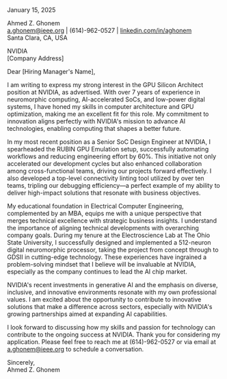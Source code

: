 January 15, 2025

Ahmed Z. Ghonem  
a.ghonem@ieee.org | (614)-962-0527 | [linkedin.com/in/aghonem](https://linkedin.com/in/aghonem)  
Santa Clara, CA, USA  

NVIDIA  
[Company Address]  

Dear [Hiring Manager's Name],

I am writing to express my strong interest in the GPU Silicon Architect position at NVIDIA, as advertised. With over 7 years of experience in neuromorphic computing, AI-accelerated SoCs, and low-power digital systems, I have honed my skills in computer architecture and GPU optimization, making me an excellent fit for this role. My commitment to innovation aligns perfectly with NVIDIA's mission to advance AI technologies, enabling computing that shapes a better future.

In my most recent position as a Senior SoC Design Engineer at NVIDIA, I spearheaded the RUBIN GPU Emulation setup, successfully automating workflows and reducing engineering effort by 60%. This initiative not only accelerated our development cycles but also enhanced collaboration among cross-functional teams, driving our projects forward effectively. I also developed a top-level connectivity linting tool utilized by over ten teams, tripling our debugging efficiency—a perfect example of my ability to deliver high-impact solutions that resonate with business objectives.

My educational foundation in Electrical Computer Engineering, complemented by an MBA, equips me with a unique perspective that merges technical excellence with strategic business insights. I understand the importance of aligning technical developments with overarching company goals. During my tenure at the Electroscience Lab at The Ohio State University, I successfully designed and implemented a 512-neuron digital neuromorphic processor, taking the project from concept through to GDSII in cutting-edge technology. These experiences have ingrained a problem-solving mindset that I believe will be invaluable at NVIDIA, especially as the company continues to lead the AI chip market.

NVIDIA's recent investments in generative AI and the emphasis on diverse, inclusive, and innovative environments resonate with my own professional values. I am excited about the opportunity to contribute to innovative solutions that make a difference across sectors, especially with NVIDIA's growing partnerships aimed at expanding AI capabilities.

I look forward to discussing how my skills and passion for technology can contribute to the ongoing success at NVIDIA. Thank you for considering my application. Please feel free to reach me at (614)-962-0527 or via email at a.ghonem@ieee.org to schedule a conversation.

Sincerely,  
Ahmed Z. Ghonem
